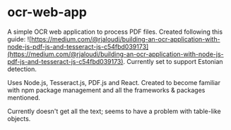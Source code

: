 # ocr-web-app
A simple OCR web application to process PDF files. Created following this guide: ![https://medium.com/@rjaloudi/building-an-ocr-application-with-node-js-pdf-js-and-tesseract-js-c54fbd039173](https://medium.com/@rjaloudi/building-an-ocr-application-with-node-js-pdf-js-and-tesseract-js-c54fbd039173). Currently set to support Estonian detection.

Uses Node.js, Tesseract.js, PDF.js and React. Created to become familiar with npm package management and all the frameworks & packages mentioned.

Currently doesn't get all the text; seems to have a problem with table-like objects.